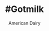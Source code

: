 ---
title: "#Gotmilk"
description:
h1: In the case
date:
listing:
  img: /img/featured-shopify.png
  description: description
subtitle: American Dairy
infos:
  - tagline: American Dairy came to us with a need to create relatable content on TikTok to promote the #Gotmilk challenge.
    url : "#"
    client: American Dairy Association
    year: 2020
    deliverables: ['Influencer sourcing', 'Creative direction', 'Content distribution']
    goals: "Appeal to Generation-Z through young opinion leaders. Increase awareness of the #Gotmilk challenge across the North-East of the US."
videoPath: "/img/casestudies/gotmilk/CaseStudy_GotMilk.mp4"
videoThumbnails:
  - src: "/img/casestudies/gotmilk/GotMilk_1.mp4"
  - src: "/img/casestudies/gotmilk/GotMilk_2.mp4"
  - src: "/img/casestudies/gotmilk/GotMilk_3.mp4"
  - src: "/img/casestudies/gotmilk/GotMilk_4.mp4"
challenges:
  title: Challenges
  description: American Dairy wanted to build awareness amongst a Gen-Z demographic, a generation notoriously un-trusting of traditional advertising. Additionally, they wanted to maximize brand reach, while ensuring brand safety.
  result: "20+ young athletes and artists with a strong local following participated in the #Gotmilk challenge, generating over 10,000 likes and comments and 250,000 unique views."
  stats:
    - name: Gor lorem ipsum
      value: 120k
    - name: Growth ipsum
      value: +10k
    - name: Growth ipsum
      value: +10k
---